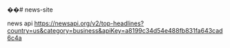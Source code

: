 ��#   n e w s - s i t e 
 

news api
https://newsapi.org/v2/top-headlines?country=us&category=business&apiKey=a8199c34d54e488fb831fa643cad6c4a
 
